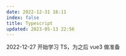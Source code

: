 ```yaml
---
date: 2022-12-31 16:11
index: false
title: Typescript
updated: 2023-05-13 22:56
---
```


2022-12-27 开始学习 TS，为之后 vue3 做准备